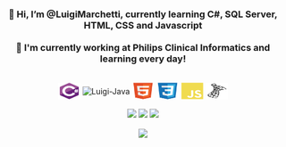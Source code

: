 <div align="center">
<h3>👋 Hi, I’m @LuigiMarchetti, currently learning C#, SQL Server, HTML, CSS and Javascript <br><br>🔭 I'm currently working at Philips Clinical Informatics and learning every day!<br><!-- 📫 How to reach me: luigigarciamarchetti@outlook.com --></h3>
</div>
<div dir="auto" align="center"><br>
    <img align="center" alt="Luigi-Csharp" height="30" width="40" src="https://raw.githubusercontent.com/devicons/devicon/master/icons/csharp/csharp-original.svg" style="max-width: 100%;">
    <img align="center" alt="Luigi-Java" height = "30" width="40" src="src="https://cdn.jsdelivr.net/gh/devicons/devicon/icons/java/java-original-wordmark.svg" />
  <img align="center" alt="Luigi-HTML" height="30" width="40" src="https://raw.githubusercontent.com/devicons/devicon/master/icons/html5/html5-original.svg" style="max-width: 100%;">
  <img align="center" alt="Luigi-CSS" height="30" width="40" src="https://raw.githubusercontent.com/devicons/devicon/master/icons/css3/css3-original.svg" style="max-width: 100%;">
    <img align="center" alt="Luigi-Js" height="30" width="40" src="https://raw.githubusercontent.com/devicons/devicon/master/icons/javascript/javascript-plain.svg" style="max-width: 100%;">
<!--   <img align="center" alt="Luigi-Git" height="30" width="40" src="https://raw.githubusercontent.com/devicons/devicon/master/icons/git/git-original.svg" style="max-width: 100%;"> -->
    
  <img align="center" alt="Luigi-sql" height="30" width="40" src="https://raw.githubusercontent.com/devicons/devicon/master/icons/microsoftsqlserver/microsoftsqlserver-plain.svg" style="max-width: 100%;">
</div>
<br>
<div align="center">
    <a href="https://www.linkedin.com/in/luigi-garcia-marchetti-278979215/" target="_blank"><img src="https://img.shields.io/badge/-LinkedIn-%230077B5?style=for-the-badge&logo=linkedin&logoColor=white" target="_blank"></a> 
  <a href = "mailto:luigigarciamarchetti@outlook.com"><img src="https://img.shields.io/badge/Email-D14836?style=for-the-badge&logo=gmail&logoColor=white" target="_blank"></a> 
  <a href="https://instagram.com/luigigarciamarchetti/" target="_blank"><img src="https://img.shields.io/badge/-Instagram-%23E4405F?style=for-the-badge&logo=instagram&logoColor=white" target="_blank"></a>
</div>
<br>
<div align="center">
  <a href="https://github.com/luigimarchetti">
<!--   <img height="180em" src="https://github-readme-stats.vercel.app/api?username=luigimarchetti&show_icons=true&theme=dracula&include_all_commits=true&count_private=true"/> -->
  <img height="180em" src="https://github-readme-stats.vercel.app/api/top-langs/?username=luigimarchetti&layout=compact&langs_count=7&theme=tokyonight"/>
</div>
